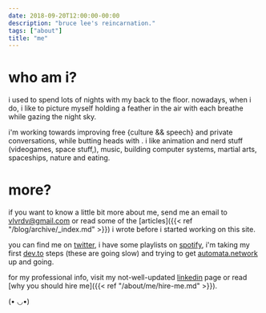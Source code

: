 ```yaml
---
date: 2018-09-20T12:00:00-00:00
description: "bruce lee's reincarnation."
tags: ["about"]
title: "me"
---
```


who am i?
=========

i used to spend lots of nights with my back to the floor. nowadays, when i do, i like to picture myself holding a feather in the air with each breathe while gazing the night sky.

i'm working towards improving free {culture && speech} and private conversations, while butting heads with . i like animation and nerd stuff (videogames, space stuff,), music, building computer systems, martial arts, spaceships, nature and eating.

more?
=====

if you want to know a little bit more about me, send me an email to <vlvrdv@gmail.com> or read some of the [articles]({{< ref "/blog/archive/_index.md" >}}) i wrote before i started working on this site.

you can find me on [twitter](https://twitter.com/vlvrdv), i have some playlists on [spotify](https://open.spotify.com/user/vlvrdv), i'm taking my first [dev.to](https://dev.to/vlvrd) steps (these are going slow) and trying to get [automata.network](http://automata.network/) up and going.

for my professional info, visit my not-well-updated [linkedin](https://www.linkedin.com/in/sergio-valverde-9058b971/) page or read [why you should hire me]({{< ref "/about/me/hire-me.md" >}}).

(• ◡•)
